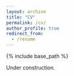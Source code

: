 ```yaml
---
layout: archive
title: "CV"
permalink: /cv/
author_profile: true
redirect_from:
  - /resume
---
```


{% include base_path %}

Under construction.
